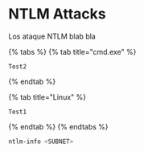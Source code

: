 # NTLM Attacks

Los ataque NTLM blab bla

{% tabs %}
{% tab title="cmd.exe" %}
```
Test2
```
{% endtab %}

{% tab title="Linux" %}
```
Test1
```
{% endtab %}
{% endtabs %}

```bash
ntlm-info <SUBNET>
```
